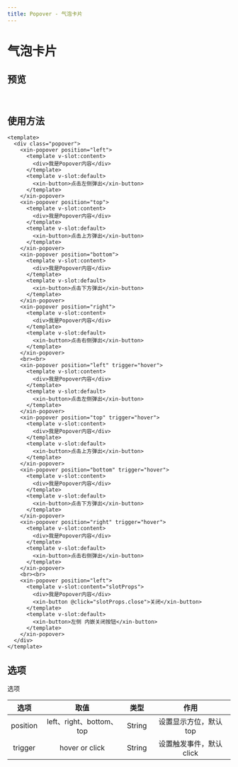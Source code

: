 ```yaml
---
title: Popover - 气泡卡片
---
```


# 气泡卡片

## 预览

&nbsp;

<ClientOnly>

<popover-demo></popover-demo>

</ClientOnly>

## 使用方法

```vue
<template>
  <div class="popover">
    <xin-popover position="left">
      <template v-slot:content>
        <div>我是Popover内容</div>
      </template>
      <template v-slot:default>
        <xin-button>点击左侧弹出</xin-button>
      </template>
    </xin-popover>
    <xin-popover position="top">
      <template v-slot:content>
        <div>我是Popover内容</div>
      </template>
      <template v-slot:default>
        <xin-button>点击上方弹出</xin-button>
      </template>
    </xin-popover>
    <xin-popover position="bottom">
      <template v-slot:content>
        <div>我是Popover内容</div>
      </template>
      <template v-slot:default>
        <xin-button>点击下方弹出</xin-button>
      </template>
    </xin-popover>
    <xin-popover position="right">
      <template v-slot:content>
        <div>我是Popover内容</div>
      </template>
      <template v-slot:default>
        <xin-button>点击右侧弹出</xin-button>
      </template>
    </xin-popover>
    <br><br>
    <xin-popover position="left" trigger="hover">
      <template v-slot:content>
        <div>我是Popover内容</div>
      </template>
      <template v-slot:default>
        <xin-button>点击左侧弹出</xin-button>
      </template>
    </xin-popover>
    <xin-popover position="top" trigger="hover">
      <template v-slot:content>
        <div>我是Popover内容</div>
      </template>
      <template v-slot:default>
        <xin-button>点击上方弹出</xin-button>
      </template>
    </xin-popover>
    <xin-popover position="bottom" trigger="hover">
      <template v-slot:content>
        <div>我是Popover内容</div>
      </template>
      <template v-slot:default>
        <xin-button>点击下方弹出</xin-button>
      </template>
    </xin-popover>
    <xin-popover position="right" trigger="hover">
      <template v-slot:content>
        <div>我是Popover内容</div>
      </template>
      <template v-slot:default>
        <xin-button>点击右侧弹出</xin-button>
      </template>
    </xin-popover>
    <br><br>
    <xin-popover position="left">
      <template v-slot:content="slotProps">
        <div>我是Popover内容</div>
        <xin-button @click="slotProps.close">关闭</xin-button>
      </template>
      <template v-slot:default>
        <xin-button>左侧 内嵌关闭按钮</xin-button>
      </template>
    </xin-popover>
  </div>
</template>
```

## 选项<Badge text="支持选项" />
 选项

|    选项    |          取值           |        类型        |       作用        |
|:--------:|:---------------------:|:----------------:|:---------------:|
| position | left、right、bottom、top |      String      |  设置显示方位，默认 top  |
| trigger  |    hover or click     |      String      | 设置触发事件，默认 click |
